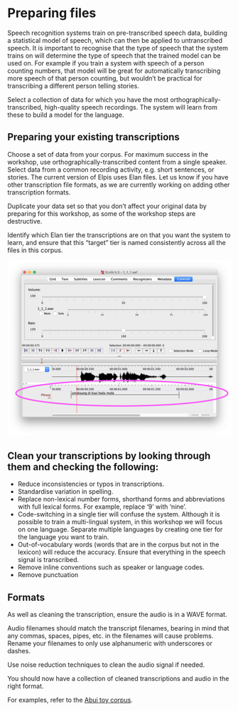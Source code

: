 # Preparing files

Speech recognition systems train on pre-transcribed speech data, building a statistical model of speech, which can then be applied to untranscribed speech. It is important to recognise that the type of speech that the system trains on will determine the type of speech that the trained model can be used on. For example if you train a system with speech of a person counting numbers, that model will be great for automatically transcribing more speech of that person counting, but wouldn’t be practical for transcribing a different person telling stories.

Select a collection of data for which you have the most orthographically-transcribed, high-quality speech recordings. The system will learn from these to build a model for the language.


## Preparing your existing transcriptions

Choose a set of data from your corpus. For maximum success in the workshop, use orthographically-transcribed content from a single speaker. Select data from a common recording activity, e.g. short sentences, or stories. The current version of Elpis uses Elan files. Let us know if you have other transcription file formats, as we are currently working on adding other transcription formats.

Duplicate your data set so that you don’t affect your original data by preparing for this workshop, as some of the workshop steps are destructive.

Identify which Elan tier the transcriptions are on that you want the system to learn, and ensure that this “target” tier is named consistently across all the files in this corpus. 

![](assets/preparing-files/elan-phrase-tier.png)


## Clean your transcriptions by looking through them and checking the following:

- Reduce inconsistencies or typos in transcriptions.
- Standardise variation in spelling.
- Replace non-lexical number forms, shorthand forms and abbreviations with full lexical forms. For example, replace ‘9’ with ‘nine’.
- Code-switching in a single tier will confuse the system. Although it is possible to train a multi-lingual system, in this workshop we will focus on one language. Separate multiple languages by creating one tier for the language you want to train.
- Out-of-vocabulary words (words that are in the corpus but not in the lexicon) will reduce the accuracy. Ensure that everything in the speech signal is transcribed.
- Remove inline conventions such as speaker or language codes.
- Remove punctuation

## Formats

As well as cleaning the transcription, ensure the audio is in a WAVE format.

Audio filenames should match the transcript filenames, bearing in mind that any commas, spaces, pipes, etc. in the filenames will cause problems. Rename your filenames to only use alphanumeric with underscores or dashes.

Use noise reduction techniques to clean the audio signal if needed.

You should now have a collection of cleaned transcriptions and audio in the right format.

For examples, refer to the [Abui toy corpus](https://elpis.net.au/abui.zip).
